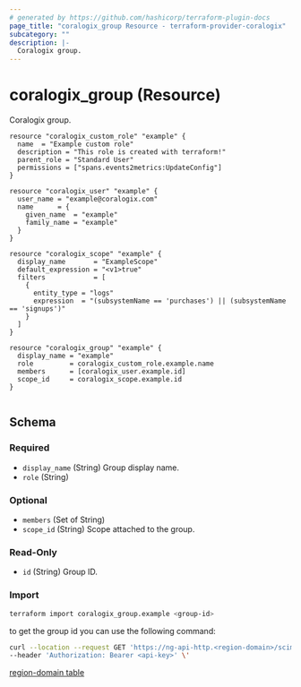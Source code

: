 ```yaml
---
# generated by https://github.com/hashicorp/terraform-plugin-docs
page_title: "coralogix_group Resource - terraform-provider-coralogix"
subcategory: ""
description: |-
  Coralogix group.
---
```


# coralogix_group (Resource)

Coralogix group.

```hcl
resource "coralogix_custom_role" "example" {
  name  = "Example custom role"
  description = "This role is created with terraform!"
  parent_role = "Standard User"
  permissions = ["spans.events2metrics:UpdateConfig"]
}

resource "coralogix_user" "example" {
  user_name = "example@coralogix.com"
  name      = {
    given_name  = "example"
    family_name = "example"
  }
}

resource "coralogix_scope" "example" {
  display_name       = "ExampleScope"
  default_expression = "<v1>true"
  filters            = [
    {
      entity_type = "logs"
      expression  = "(subsystemName == 'purchases') || (subsystemName == 'signups')"
    }
  ]
}

resource "coralogix_group" "example" {
  display_name = "example"
  role         = coralogix_custom_role.example.name
  members      = [coralogix_user.example.id]
  scope_id     = coralogix_scope.example.id
}


```


<!-- schema generated by tfplugindocs -->
## Schema

### Required

- `display_name` (String) Group display name.
- `role` (String)

### Optional

- `members` (Set of String)
- `scope_id` (String) Scope attached to the group.

### Read-Only

- `id` (String) Group ID.

### Import

```sh
terraform import coralogix_group.example <group-id>
```

to get the group id you can use the following command:
```sh
curl --location --request GET 'https://ng-api-http.<region-domain>/scim/Groups' \
--header 'Authorization: Bearer <api-key>' \'  
```
[region-domain table](../index.md#region-domain-table)

